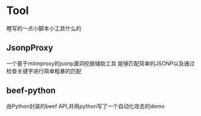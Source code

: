 # Tool
瞎写的一点小脚本小工具什么的

## JsonpProxy
一个基于mitmproxy的jsonp漏洞挖掘辅助工具
能够匹配简单的JSONP以及通过检查关键字进行简单粗暴的匹配
## beef-python
由Python封装的beef API,并用python写了一个自动化攻击的demo
